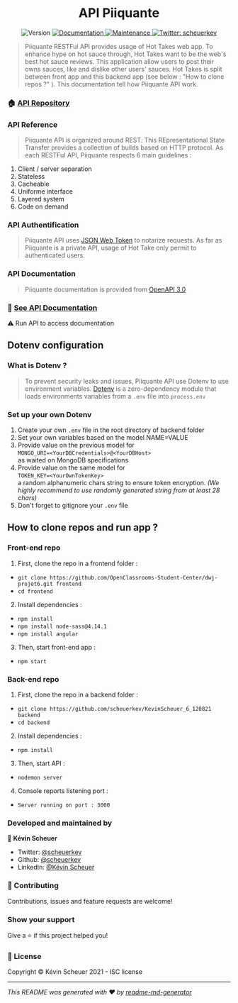 <h1 align="center">API Piiquante</h1>
<p align="center">
  <img alt="Version" src="https://img.shields.io/badge/version-1.0.0-blue.svg?cacheSeconds=2592000" />
  <a href="https://github.com/KevinScheuer_6_120821#readme" target="_blank">
    <img alt="Documentation" src="https://img.shields.io/badge/documentation-yes-brightgreen.svg" />
  </a>
  <a href="https://github.com/scheuerkev/KevinScheuer_6_120821/graphs/commit-activity" target="_blank">
    <img alt="Maintenance" src="https://img.shields.io/badge/Maintained%3F-yes-green.svg" />
  </a>
 <a href="https://twitter.com/scheuerkev" target="_blank">
    <img alt="Twitter: scheuerkev" src="https://img.shields.io/twitter/follow/scheuerkev.svg?style=social" />
  </a>
</p>

> Piiquante RESTFul API provides usage of Hot Takes web app. To enhance hype on hot sauce through, Hot Takes 
> want to be the web's best hot sauce reviews. This application allow users to post their owns sauces, 
> like and dislike other users' sauces. Hot Takes is split between front app and this backend app
> (see below : "How to clone repos ?" ). This documentation tell how Piiquante API work.  

### 🏠 [API Repository](https://github.com/scheuerkev/KevinScheuer_6_120821)  
### API Reference

>Piiquante API is organized around REST. This REpresentational State Transfer provides a collection of builds based 
>on HTTP protocol. As each RESTFul API, Piiquante respects 6 main guidelines : 
1. Client / server separation
2. Stateless
3. Cacheable
4. Uniforme interface
5. Layered system
6. Code on demand    

### API Authentification
>Piiquante API uses [JSON Web Token](https://github.com/auth0/node-jsonwebtoken) to notarize requests. As far as Piiquante is a private API, usage of Hot Take
>only permit to authenticated users.   

### API Documentation
>Piiquante documentation is provided from [OpenAPI 3.0](https://github.com/OAI/OpenAPI-Specification)

### 📖 [See API Documentation](http://localhost:3000/api/docs/#/) 
⚠️ Run API to access documentation 

## Dotenv configuration
### What is Dotenv ?
>To prevent security leaks and issues, Piiquante API use Dotenv to use environment variables.
>[Dotenv](https://github.com/motdotla/dotenv) is a zero-dependency 
> module that loads environments variables from a ```.env``` file into ```process.env``` 

### Set up your own Dotenv
1. Create your own ```.env``` file in the root directory of backend folder
2. Set your own variables based on the model NAME=VALUE
3. Provide value on the previous model for <br />```MONGO_URI=<YourDBCredentials>@<YourDBHost>``` <br /> as waited on MongoDB specifications
4. Provide value on the same model for <br />```TOKEN_KEY=<YourOwnTokenKey>``` <br /> a random alphanumeric chars string to ensure token encryption. 
_(We highly recommend to use randomly generated string from at least 28 chars)_ 
5. Don't forget to gitignore your ```.env``` file 

## How to clone repos and run app ?  
### Front-end repo   
1. First, clone the repo in a frontend folder :   
* ```git clone https://github.com/OpenClassrooms-Student-Center/dwj-projet6.git frontend```  
* ````cd frontend````    
2. Install dependencies :   
* ```npm install```  
* ```npm install node-sass@4.14.1```  
* ```npm install angular```  
3. Then, start front-end app :  
* ```npm start```  
  
### Back-end repo
1. First, clone the repo in a backend folder :   
* ```git clone https://github.com/scheuerkev/KevinScheuer_6_120821 backend```  
* ````cd backend````    
2. Install dependencies :   
* ```npm install```   
3. Then, start API :   
* ```nodemon server```  
4. Console reports listening port :   
* ```Server running on port : 3000```


### Developed and maintained by

🦊 **Kévin Scheuer**

* Twitter: [@scheuerkev](https://twitter.com/scheuerkev)
* Github: [@scheuerkev](https://github.com/scheuerkev)
* LinkedIn: [@Kévin Scheuer](https://www.linkedin.com/in/k%C3%A9vin-scheuer-078b1510b/)

### 🤝 Contributing

Contributions, issues and feature requests are welcome!

### Show your support

Give a ⭐️ if this project helped you!

### 📝 License

Copyright © Kévin Scheuer 2021 - ISC license
***
_This README was generated with ❤️ by [readme-md-generator](https://github.com/kefranabg/readme-md-generator)_